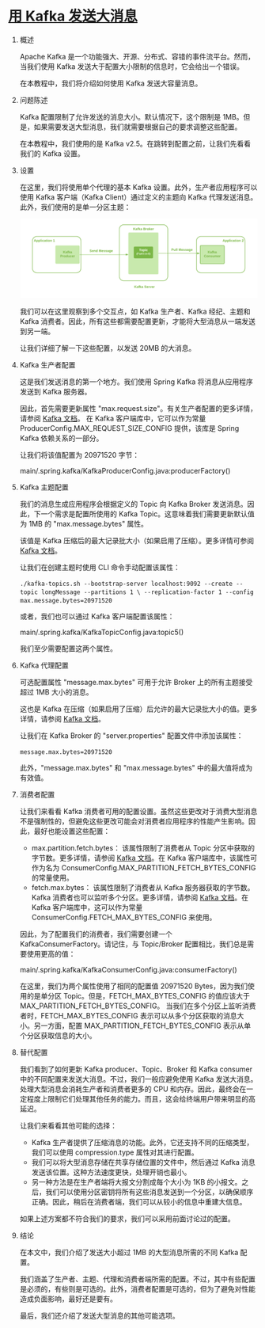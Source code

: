 # [用 Kafka 发送大消息](https://www.baeldung.com/java-kafka-send-large-message)

1. 概述

    Apache Kafka 是一个功能强大、开源、分布式、容错的事件流平台。然而，当我们使用 Kafka 发送大于配置大小限制的信息时，它会给出一个错误。

    在本教程中，我们将介绍如何使用 Kafka 发送大容量消息。

2. 问题陈述

    Kafka 配置限制了允许发送的消息大小。默认情况下，这个限制是 1MB。但是，如果需要发送大型消息，我们就需要根据自己的要求调整这些配置。

    在本教程中，我们使用的是 Kafka v2.5。在跳转到配置之前，让我们先看看我们的 Kafka 设置。

3. 设置

    在这里，我们将使用单个代理的基本 Kafka 设置。此外，生产者应用程序可以使用 Kafka 客户端（Kafka Client）通过定义的主题向 Kafka 代理发送消息。此外，我们使用的是单一分区主题：

    ![Kafka 设置](pic/kafka-setup.webp)

    我们可以在这里观察到多个交互点，如 Kafka 生产者、Kafka 经纪、主题和 Kafka 消费者。因此，所有这些都需要配置更新，才能将大型消息从一端发送到另一端。

    让我们详细了解一下这些配置，以发送 20MB 的大消息。

4. Kafka 生产者配置

    这是我们发送消息的第一个地方。我们使用 Spring Kafka 将消息从应用程序发送到 Kafka 服务器。

    因此，首先需要更新属性 "max.request.size"。有关生产者配置的更多详情，请参阅 [Kafka 文档](https://kafka.apache.org/documentation/#producerconfigs_max.request.size)。 在 Kafka 客户端库中，它可以作为常量 ProducerConfig.MAX_REQUEST_SIZE_CONFIG 提供，该库是 Spring Kafka 依赖关系的一部分。

    让我们将该值配置为 20971520 字节：

    main/.spring.kafka/KafkaProducerConfig.java:producerFactory()

5. Kafka 主题配置

    我们的消息生成应用程序会根据定义的 Topic 向 Kafka Broker 发送消息。因此，下一个需求是配置所使用的 Kafka Topic。这意味着我们需要更新默认值为 1MB 的 "max.message.bytes" 属性。

    该值是 Kafka 压缩后的最大记录批大小（如果启用了压缩）。更多详情可参阅 [Kafka 文档](https://kafka.apache.org/25/documentation.html#max.message.bytes)。

    让我们在创建主题时使用 CLI 命令手动配置该属性：

    `./kafka-topics.sh --bootstrap-server localhost:9092 --create --topic longMessage --partitions 1 \
    --replication-factor 1 --config max.message.bytes=20971520`

    或者，我们也可以通过 Kafka 客户端配置该属性：

    main/.spring.kafka/KafkaTopicConfig.java:topic5()

    我们至少需要配置这两个属性。

6. Kafka 代理配置

    可选配置属性 "message.max.bytes" 可用于允许 Broker 上的所有主题接受超过 1MB 大小的消息。

    这也是 Kafka 在压缩（如果启用了压缩）后允许的最大记录批大小的值。更多详情，请参阅 [Kafka 文档](https://kafka.apache.org/25/documentation.html#message.max.bytes)。

    让我们在 Kafka Broker 的 "server.properties" 配置文件中添加该属性：

    `message.max.bytes=20971520`

    此外，"message.max.bytes" 和 "max.message.bytes" 中的最大值将成为有效值。

7. 消费者配置

    让我们来看看 Kafka 消费者可用的配置设置。虽然这些更改对于消费大型消息不是强制性的，但避免这些更改可能会对消费者应用程序的性能产生影响。因此，最好也能设置这些配置：

    - max.partition.fetch.bytes： 该属性限制了消费者从 Topic 分区中获取的字节数。更多详情，请参阅 [Kafka 文档](https://kafka.apache.org/documentation/#consumerconfigs_max.partition.fetch.bytes)。在 Kafka 客户端库中，该属性可作为名为 ConsumerConfig.MAX_PARTITION_FETCH_BYTES_CONFIG 的常量使用。
    - fetch.max.bytes： 该属性限制了消费者从 Kafka 服务器获取的字节数。Kafka 消费者也可以监听多个分区。更多详情，请参阅 [Kafka 文档](https://kafka.apache.org/documentation/#consumerconfigs_fetch.max.bytes)。在 Kafka 客户端库中，这可以作为常量 ConsumerConfig.FETCH_MAX_BYTES_CONFIG 来使用。

    因此，为了配置我们的消费者，我们需要创建一个 KafkaConsumerFactory。请记住，与 Topic/Broker 配置相比，我们总是需要使用更高的值：

    main/.spring.kafka/KafkaConsumerConfig.java:consumerFactory()

    在这里，我们为两个属性使用了相同的配置值 20971520 Bytes，因为我们使用的是单分区 Topic。但是，FETCH_MAX_BYTES_CONFIG 的值应该大于 MAX_PARTITION_FETCH_BYTES_CONFIG。 当我们在多个分区上监听消费者时，FETCH_MAX_BYTES_CONFIG 表示可以从多个分区获取的消息大小。另一方面，配置 MAX_PARTITION_FETCH_BYTES_CONFIG 表示从单个分区获取信息的大小。

8. 替代配置

    我们看到了如何更新 Kafka producer、Topic、Broker 和 Kafka consumer 中的不同配置来发送大消息。不过，我们一般应避免使用 Kafka 发送大消息。处理大型消息会消耗生产者和消费者更多的 CPU 和内存。因此，最终会在一定程度上限制它们处理其他任务的能力。而且，这会给终端用户带来明显的高延迟。

    让我们来看看其他可能的选择：

    - Kafka 生产者提供了压缩消息的功能。此外，它还支持不同的压缩类型，我们可以使用 compression.type 属性对其进行配置。
    - 我们可以将大型消息存储在共享存储位置的文件中，然后通过 Kafka 消息发送该位置。这种方法速度更快，处理开销也最小。
    - 另一种方法是在生产者端将大报文分割成每个大小为 1KB 的小报文。之后，我们可以使用分区密钥将所有这些消息发送到一个分区，以确保顺序正确。因此，稍后在消费者端，我们可以从较小的信息中重建大信息。

    如果上述方案都不符合我们的要求，我们可以采用前面讨论过的配置。

9. 结论

    在本文中，我们介绍了发送大小超过 1MB 的大型消息所需的不同 Kafka 配置。

    我们涵盖了生产者、主题、代理和消费者端所需的配置。不过，其中有些配置是必须的，有些则是可选的。此外，消费者配置是可选的，但为了避免对性能造成负面影响，最好还是要有。

    最后，我们还介绍了发送大型消息的其他可能选项。
